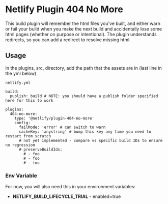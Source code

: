# Netlify Plugin 404 No More

This build plugin will remember the html files you've built, and either warn or fail your build when you make the next build and accidentally lose some html pages (whether on purpose or intentional). The plugin understands redirects, so you can add a redirect to resolve missing html.

## Usage

In the plugins, src, directory, add the path that the assets are in (last line in the yml below)

`netlify.yml`

```
build:
  publish: build # NOTE: you should have a publish folder specified here for this to work

plugins:
  404-no-more:
    type: '@netlify/plugin-404-no-more'
    config:
      failMode: 'error' # can switch to warn
      cacheKey: 'anystring' # bump this key any time you need to restart from scratch
      # not yet implemented - compare vs specific build IDs to ensure no regression
      # preserveBuildIds: 
        # - foo 
        # - foo 
        # - foo 
```


### Env Variable

For now, you will also need this in your environment variables:

- **NETLIFY_BUILD_LIFECYCLE_TRIAL** - enabled=true
